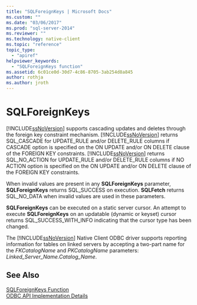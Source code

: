 ```yaml
---
title: "SQLForeignKeys | Microsoft Docs"
ms.custom: ""
ms.date: "03/06/2017"
ms.prod: "sql-server-2014"
ms.reviewer: ""
ms.technology: native-client
ms.topic: "reference"
topic_type: 
  - "apiref"
helpviewer_keywords: 
  - "SQLForeignKeys function"
ms.assetid: 6c01ce0d-30d7-4c86-8705-3ab254d8a845
author: rothja
ms.author: jroth
---
```

# SQLForeignKeys
  [!INCLUDE[ssNoVersion](../../includes/ssnoversion-md.md)] supports cascading updates and deletes through the foreign key constraint mechanism. [!INCLUDE[ssNoVersion](../../includes/ssnoversion-md.md)] returns SQL_CASCADE for UPDATE_RULE and/or DELETE_RULE columns if CASCADE option is specified on the ON UPDATE and/or ON DELETE clause of the FOREIGN KEY constraints. [!INCLUDE[ssNoVersion](../../includes/ssnoversion-md.md)] returns SQL_NO_ACTION for UPDATE_RULE and/or DELETE_RULE columns if NO ACTION option is specified on the ON UPDATE and/or ON DELETE clause of the FOREIGN KEY constraints.  
  
 When invalid values are present in any **SQLForeignKeys** parameter, **SQLForeignKeys** returns SQL_SUCCESS on execution. **SQLFetch** returns SQL_NO_DATA when invalid values are used in these parameters.  
  
 **SQLForeignKeys** can be executed on a static server cursor. An attempt to execute **SQLForeignKeys** on an updatable (dynamic or keyset) cursor returns SQL_SUCCESS_WITH_INFO indicating that the cursor type has been changed.  
  
 The [!INCLUDE[ssNoVersion](../../includes/ssnoversion-md.md)] Native Client ODBC driver supports reporting information for tables on linked servers by accepting a two-part name for the *FKCatalogName* and *PKCatalogName* parameters: *Linked_Server_Name.Catalog_Name*.  
  
## See Also  
 [SQLForeignKeys Function](https://go.microsoft.com/fwlink/?LinkId=59344)   
 [ODBC API Implementation Details](odbc-api-implementation-details.md)  
  
  

